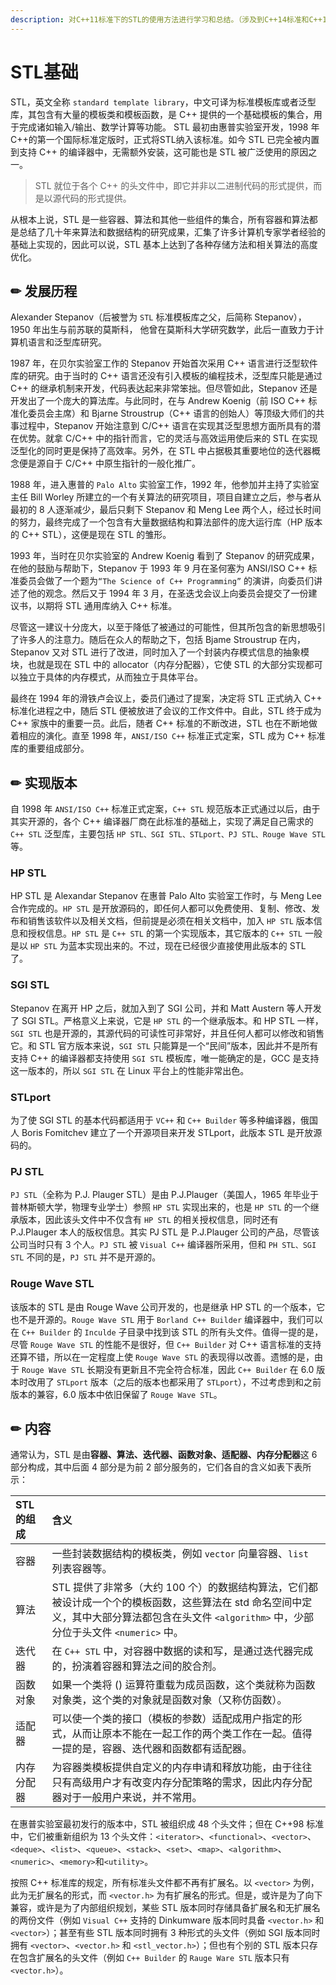 ```yaml
---
description: 对C++11标准下的STL的使用方法进行学习和总结。（涉及到C++14标准和C++17标准的新特性会说明）
---
```


# STL基础

 STL，英文全称 `standard template library`，中文可译为标准模板库或者泛型库，其包含有大量的模板类和模板函数，是 C++ 提供的一个基础模板的集合，用于完成诸如输入/输出、数学计算等功能。 STL 最初由惠普实验室开发，1998 年C++的第一个国际标准定版时，正式将STL纳入该标准。如今 STL 已完全被内置到支持 C++ 的编译器中，无需额外安装，这可能也是 STL 被广泛使用的原因之一。

> STL 就位于各个 C++ 的头文件中，即它并非以二进制代码的形式提供，而是以源代码的形式提供。

从根本上说，STL 是一些容器、算法和其他一些组件的集合，所有容器和算法都是总结了几十年来算法和数据结构的研究成果，汇集了许多计算机专家学者经验的基础上实现的，因此可以说，STL 基本上达到了各种存储方法和相关算法的高度优化。

## ✏ 发展历程

Alexander Stepanov（后被誉为 `STL` 标准模板库之父，后简称 Stepanov），1950 年出生与前苏联的莫斯科， 他曾在莫斯科大学研究数学，此后一直致力于计算机语言和泛型库研究。

1987 年，在贝尔实验室工作的 Stepanov 开始首次采用 C++ 语言进行泛型软件库的研究。由于当时的 C++ 语言还没有引入模板的编程技术，泛型库只能是通过 C++ 的继承机制来开发，代码表达起来非常笨拙。但尽管如此，Stepanov 还是开发出了一个庞大的算法库。与此同时，在与 Andrew Koenig（前 ISO C++ 标准化委员会主席）和 Bjarne Stroustrup（C++ 语言的创始人）等顶级大师们的共事过程中，Stepanov 开始注意到 C/C++ 语言在实现其泛型思想方面所具有的潜在优势。就拿 C/C++ 中的指针而言，它的灵活与高效运用使后来的 STL 在实现泛型化的同时更是保持了高效率。另外，在 STL 中占据极其重要地位的迭代器概念便是源自于 C/C++ 中原生指针的一般化推广。

1988 年，进入惠普的 `Palo Alto` 实验室工作，1992 年，他参加并主持了实验室主任 Bill Worley 所建立的一个有关算法的研究项目，项目自建立之后，参与者从最初的 8 人逐渐减少，最后只剩下 Stepanov 和 Meng Lee 两个人，经过长时间的努力，最终完成了一个包含有大量数据结构和算法部件的庞大运行库（HP 版本的 C++ STL），这便是现在 STL 的雏形。

1993 年，当时在贝尔实验室的 Andrew Koenig 看到了 Stepanov 的研究成果，在他的鼓励与帮助下，Stepanov 于 1993 年 9 月在圣何塞为 ANSI/ISO C++ 标准委员会做了一个题为`“The Science of C++ Programming”` 的演讲，向委员们讲述了他的观念。然后又于 1994 年 3 月，在圣迭戈会议上向委员会提交了一份建议书，以期将 STL 通用库纳入 C++ 标准。

尽管这一建议十分庞大，以至于降低了被通过的可能性，但其所包含的新思想吸引了许多人的注意力。随后在众人的帮助之下，包括 Bjame Stroustrup 在内，Stepanov 又对 STL 进行了改进，同时加入了一个封装内存模式信息的抽象模块，也就是现在 STL 中的 allocator（内存分配器），它使 STL 的大部分实现都可以独立于具体的内存模式，从而独立于具体平台。

最终在 1994 年的滑铁卢会议上，委员们通过了提案，决定将 STL 正式纳入 C++ 标准化进程之中，随后 STL 便被放进了会议的工作文件中。自此，STL 终于成为 C++ 家族中的重要一员。此后，随者 C++ 标准的不断改进，STL 也在不断地做着相应的演化。直至 1998 年，`ANSI/ISO C++` 标准正式定案，STL 成为 C++ 标准库的重要组成部分。

## ✏ 实现版本

自 1998 年 `ANSI/ISO C++` 标准正式定案，`C++ STL` 规范版本正式通过以后，由于其实开源的，各个 C++ 编译器厂商在此标准的基础上，实现了满足自己需求的 `C++ STL` 泛型库，主要包括 `HP STL、SGI STL、STLport、PJ STL、Rouge Wave STL` 等。

### HP STL

HP STL 是 Alexandar Stepanov 在惠普 Palo Alto 实验室工作时，与 Meng Lee 合作完成的。`HP STL` 是开放源码的，即任何人都可以免费使用、复制、修改、发布和销售该软件以及相关文档，但前提是必须在相关文档中，加入 `HP STL` 版本信息和授权信息。`HP STL` 是 `C++ STL` 的第一个实现版本，其它版本的 `C++ STL` 一般是以 `HP STL` 为蓝本实现出来的。不过，现在已经很少直接使用此版本的 STL 了。

### SGI STL

Stepanov 在离开 HP 之后，就加入到了 SGI 公司，并和 Matt Austern 等人开发了 SGI STL。严格意义上来说，它是 `HP STL` 的一个继承版本。和 HP STL 一样，`SGI STL` 也是开源的，其源代码的可读性可非常好，并且任何人都可以修改和销售它。和 STL 官方版本来说，`SGI STL` 只能算是一个“民间”版本，因此并不是所有支持 C++ 的编译器都支持使用 `SGI STL` 模板库，唯一能确定的是，GCC 是支持这一版本的，所以 `SGI STL` 在 Linux 平台上的性能非常出色。

### STLport

为了使 SGI STL 的基本代码都适用于 `VC++` 和 `C++ Builder` 等多种编译器，俄国人 Boris Fomitchev 建立了一个开源项目来开发 STLport，此版本 STL 是开放源码的。

### PJ STL

`PJ STL`（全称为 P.J. Plauger STL）是由 P.J.Plauger（美国人，1965 年毕业于普林斯顿大学，物理专业学士）参照 `HP STL` 实现出来的，也是 `HP STL` 的一个继承版本，因此该头文件中不仅含有 `HP STL` 的相关授权信息，同时还有 P.J.Plauger 本人的版权信息。其实 PJ STL 是 P.J.Plauger 公司的产品，尽管该公司当时只有 3 个人。`PJ STL` 被 `Visual C++` 编译器所采用，但和 `PH STL、SGI STL` 不同的是，`PJ STL` 并不是开源的。

### Rouge Wave STL

该版本的 STL 是由 Rouge Wave 公司开发的，也是继承 HP STL 的一个版本，它也不是开源的。`Rouge Wave STL` 用于 `Borland C++ Builder` 编译器中，我们可以在 `C++ Builder` 的 `Inculde` 子目录中找到该 STL 的所有头文件。值得一提的是，尽管 `Rouge Wave STL` 的性能不是很好，但 `C++ Builder` 对 C++ 语言标准的支持还算不错，所以在一定程度上使 `Rouge Wave STL` 的表现得以改善。遗憾的是，由于 `Rouge Wave STL` 长期没有更新且不完全符合标准，因此 `C++ Builder` 在 6.0 版本时改用了 `STLport` 版本（之后的版本也都采用了 `STLport`），不过考虑到和之前版本的兼容，6.0 版本中依旧保留了 `Rouge Wave STL`。

## ✏ 内容

通常认为，STL 是由**容器、算法、迭代器、函数对象、适配器、内存分配器**这 6 部分构成，其中后面 4 部分是为前 2 部分服务的，它们各自的含义如表下表所示：

| STL的组成 | 含义 |
| :--- | :--- |
| 容器 | 一些封装数据结构的模板类，例如 `vector` 向量容器、`list` 列表容器等。 |
| 算法 | STL 提供了非常多（大约 100 个）的数据结构算法，它们都被设计成一个个的模板函数，这些算法在 std 命名空间中定义，其中大部分算法都包含在头文件 `<algorithm>` 中，少部分位于头文件 `<numeric>` 中。 |
| 迭代器 | 在 `C++ STL` 中，对容器中数据的读和写，是通过迭代器完成的，扮演着容器和算法之间的胶合剂。 |
| 函数对象 | 如果一个类将 \(\) 运算符重载为成员函数，这个类就称为函数对象类，这个类的对象就是函数对象（又称仿函数）。 |
| 适配器 | 可以使一个类的接口（模板的参数）适配成用户指定的形式，从而让原本不能在一起工作的两个类工作在一起。值得一提的是，容器、迭代器和函数都有适配器。 |
| 内存分配器 | 为容器类模板提供自定义的内存申请和释放功能，由于往往只有高级用户才有改变内存分配策略的需求，因此内存分配器对于一般用户来说，并不常用。 |

在惠普实验室最初发行的版本中，STL 被组织成 48 个头文件；但在 C++98 标准中，它们被重新组织为 13 个头文件：`<iterator>`、`<functional>`、`<vector>`、`<deque>`、`<list>`、`<queue>`、`<stack>`、`<set>`、`<map>`、`<algorithm>`、`<numeric>`、`<memory>`和`<utility>`。

按照 C++ 标准库的规定，所有标准头文件都不再有扩展名。以 `<vector>` 为例，此为无扩展名的形式，而 `<vector.h>` 为有扩展名的形式。但是，或许是为了向下兼容，或许是为了内部组织规划，某些 STL 版本同时存储具备扩展名和无扩展名的两份文件（例如 `Visual C++` 支持的 Dinkumware 版本同时具备 `<vector.h>` 和 `<vector>`）；甚至有些 STL 版本同时拥有 3 种形式的头文件（例如 SGI 版本同时拥有 `<vector>`、`<vector.h>` 和 `<stl_vector.h>`）；但也有个别的 STL 版本只存在包含扩展名的头文件（例如 `C++ Builder` 的 `Rauge Ware STL` 版本只有`<vector.h>`）。  


